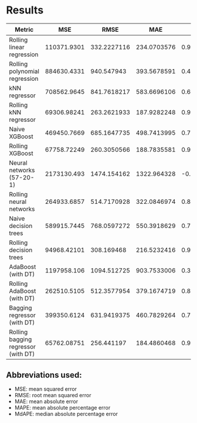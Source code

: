 # Results

| Metric                        | MSE         | RMSE        | MAE         | $R^2$ statistic           | MAPE (%)     | MdAPE (%)      |
| ----------------------------- | ----------- | ----------- | ----------- | --------------- | ----------- | ----------- |
| Rolling linear regression     | 110371.9301 | 332.2227116 | 234.0703576 | 0.9403432378    | 7.636594873 | 5.86419415  |
| Rolling polynomial regression | 884630.4331 | 940.547943  | 393.5678591 | 0.4983602673    | 12.2984977  | 5.491194888 |
| kNN regressor                 | 708562.9645 | 841.7618217 | 583.6696106 | 0.6447619117    | 10.37620696 | 8.242460991 |
| Rolling kNN regressor         | 69306.98241 | 263.2621933 | 187.9282248 | 0.9625391151    | 6.412249097 | 4.733349022 |
| Naive XGBoost                 | 469450.7669 | 685.1647735 | 498.7413995 | 0.7646408275    | 8.971157778 | 7.471825957 |
| Rolling XGBoost               | 67758.72249 | 260.3050566 | 188.7835581 | 0.9633759599    | 6.501568004 | 4.831666041 |
| Neural networks (57-20-1)     | 2173130.493 | 1474.154162 | 1322.964328 | \-0.08949911367 | 24.5471328  | 25.18931498 |
| Rolling neural networks       | 264933.6857 | 514.7170928 | 322.0846974 | 0.8566008466    | 10.2374128  | 7.382278679 |
| Naive decision trees          | 589915.7445 | 768.0597272 | 550.3918629 | 0.7042457031    | 10.05114227 | 8.073536906 |
| Rolling decision trees        | 94968.42101 | 308.169468  | 216.5232416 | 0.9486689369    | 7.211369358 | 5.384585412 |
| AdaBoost (with DT)            | 1197958.106 | 1094.512725 | 903.7533006 | 0.3994036256    | 18.42378427 | 16.25435846 |
| Rolling AdaBoost (with DT)             | 262510.5105 | 512.3577954 | 379.1674719 | 0.8581113234    | 12.16986269 | 9.953531307 |
| Bagging regressor (with DT)   | 399350.6124 | 631.9419375 | 460.7829264 | 0.7997855445    | 8.243560544 | 6.856250353 |
| Rolling bagging regressor  (with DT)   | 65762.08751 | 256.441197  | 184.4860468 | 0.9644551544    | 6.295581978 | 4.707222345 |

## Abbreviations used:

* MSE: mean squared error
* RMSE: root mean squared error
* MAE: mean absolute error
* MAPE: mean absolute percentage error
* MdAPE: median absolute percentage error